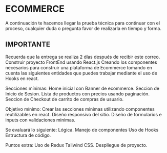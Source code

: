 # ECOMMERCE

A continuación te hacemos llegar la prueba técnica para continuar con el proceso, cualquier duda o pregunta favor de realizarla en tiempo y forma.

## IMPORTANTE

Recuerda que la entrega se realiza 2 días después de recibir este correo.
Construir proyecto FrontEnd usando React.js Creando los componentes necesarios para construir una plataforma de Ecommerce tomando en cuenta las siguientes entidades que puedes trabajar mediante el uso de Hooks en react.

Secciones mínimas:
    Home inicial con Banner de ecommerce.
    Seccion de Inicio de Sesion.
    Lista de productos con precios usando paginación.
    Seccion de Checkout de carrito de compras de usuario.

Objetivo mínimo:
    Crear las secciones minimas utilizando componentes reutilizables en react.
    Diseño responsivo del sitio.
    Diseño de formularios e inputs con validaciones minimas.

Se evaluará lo siguiente:
    Lógica.
    Manejo de componentes
    Uso de Hooks
    Estructura de código.

Puntos extra:
    Uso de Redux
    Tailwind CSS.
    Despliegue de proyecto.
